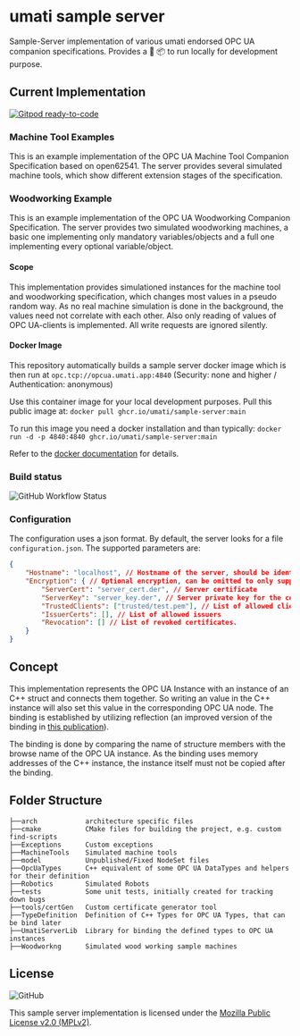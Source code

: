 # umati sample server

Sample-Server implementation of various umati endorsed OPC UA companion specifications. Provides a :whale: :package: to run locally for development purpose.

## Current Implementation

[![Gitpod ready-to-code](https://img.shields.io/badge/Gitpod-ready--to--code-blue?logo=gitpod)](https://gitpod.io/#https://github.com/umati/Sample-Server)

### Machine Tool Examples

This is an example implementation of the OPC UA Machine Tool Companion Specification based on open62541. The server provides several simulated machine tools, which show different extension stages of the specification.

### Woodworking Example

This is an example implementation of the OPC UA Woodworking Companion Specification. The server provides two simulated woodworking machines, a basic one implementing only mandatory variables/objects and a full one implementing every optional variable/object.

#### Scope

This implementation provides simulationed instances for the machine tool and woodworking specification, which changes most values in a pseudo random way. As no real machine simulation is done in the background, the values need not correlate with each other. Also only reading of values of OPC UA-clients is implemented. All write requests are ignored silently.

#### Docker Image

This repository automatically builds a sample server docker image which is then run at `opc.tcp://opcua.umati.app:4840` (Security: none and higher / Authentication: anonymous)

Use this container image for your local development purposes. Pull this public image at: `docker pull ghcr.io/umati/sample-server:main`

To run this image you need a docker installation and than typically:
`docker run -d -p 4840:4840 ghcr.io/umati/sample-server:main`

Refer to the [docker documentation](https://docs.docker.com/) for details.

### Build status

![GitHub Workflow Status](https://img.shields.io/github/workflow/status/umati/Sample-Server/Build)

### Configuration

The configuration uses a json format. By default, the server looks for a file `configuration.json`. The supported parameters are:

```json
{
    "Hostname": "localhost", // Hostname of the server, should be identical to the hostname that is used by OPC UA clients to connect to the server.
    "Encryption": { // Optional encryption, can be omitted to only support unencrypted connections
        "ServerCert": "server_cert.der", // Server certificate
        "ServerKey": "server_key.der", // Server private key for the certificate
        "TrustedClients": ["trusted/test.pem"], // List of allowed clients, if empty, all client certificates are accepted
        "IssuerCerts": [], // List of allowed issuers
        "Revocation": [] // List of revoked certificates.
    }
}
```

## Concept

This implementation represents the OPC UA Instance with an instance of an C++ struct and connects them together. So writing an value in the C++ instance will also set this value in the corresponding OPC UA node. The binding is established by utilizing reflection (an improved version of the binding in [this publication](https://ieeexplore.ieee.org/document/8972189)).

The binding is done by comparing the name of structure members with the browse name of the OPC UA instance. As the binding uses memory addresses of the C++ instance, the instance itself must not be copied after the binding.

## Folder Structure

```text
├──arch            architecture specific files
├──cmake           CMake files for building the project, e.g. custom find-scripts
├──Exceptions      Custom exceptions
├──MachineTools    Simulated machine tools
├──model           Unpublished/Fixed NodeSet files
├──OpcUaTypes      C++ equivalent of some OPC UA DataTypes and helpers for their definition
├──Robotics        Simulated Robots
├──tests           Some unit tests, initially created for tracking down bugs
├──tools/certGen   Custom certificate generator tool           
├──TypeDefinition  Definition of C++ Types for OPC UA Types, that can be bind later
├──UmatiServerLib  Library for binding the defined types to OPC UA instances
├──Woodworkng      Simulated wood working sample machines
```

## License

![GitHub](https://img.shields.io/github/license/umati/Sample-Server)

This sample server implementation is licensed under the [Mozilla Public License v2.0 (MPLv2)](LICENSE).

